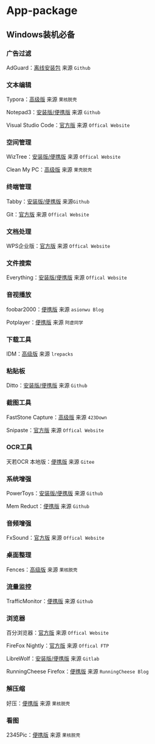 # App-package
## Windows装机必备

### 广告过滤

AdGuard：[离线安装包](https://github.com/AdguardTeam/AdguardForWindows/releases/) 来源 `Github`

### 文本编辑

Typora：[高级版](https://www.ghxi.com/typora.html) 来源 `果核脱壳`

Notepad3：[安装版/便携版](https://github.com/rizonesoft/Notepad3/releases) 来源 `Github`

Visual Studio Code：[官方版](https://code.visualstudio.com/Download) 来源 `Offical Website`

### 空间管理

WizTree：[安装版/便携版](https://diskanalyzer.com/download) 来源 `Offical Website`

Clean My PC：[高级版](https://www.ghxi.com/cleanmypc.html) 来源 `果壳脱壳`

### 终端管理

Tabby：[安装版/便携版](https://github.com/Eugeny/tabby/releases) 来源`Github`

Git：[官方版](https://git-scm.com/downloads) 来源 `Offical Website`

### 文档处理

WPS企业版：[官方版](https://ep.wps.cn/download) 来源 `Offical Website`

### 文件搜索

Everything：[安装版/便携版](https://www.voidtools.com/downloads/) 来源 `Offical Website`

### 音视播放

foobar2000：[便携版](https://www.cnblogs.com/asionwu) 来源 `asionwu Blog`

Potplayer：[便携版](https://flowus.cn/share/4dc25551-ad00-4d81-9421-b3fee98757a9) 来源 `阿虚同学`

### 下载工具

IDM：[高级版](https://lrepacks.net/repaki-programm-dlya-interneta/56-internet-download-manager-repack.html) 来源 `lrepacks`

### 粘贴板

Ditto：[安装版/便携版](https://github.com/sabrogden/Ditto/releases) 来源 `Github`

### 截图工具

FastStone Capture：[高级版](https://www.423down.com/660.html) 来源 `423Down`

Snipaste：[官方版](https://www.snipaste.com/) 来源 `Offical Website`

### OCR工具

天若OCR 本地版：[便携版](https://gitee.com/wanglifree/tianruoocr-cl) 来源 `Gitee`

### 系统增强

PowerToys：[安装版/便携版](https://github.com/microsoft/PowerToys/releases) 来源 `Github`

Mem Reduct：[便携版](https://github.com/henrypp/memreduct/releases) 来源 `Github`

### 音频增强

FxSound：[官方版](https://www.fxsound.com/) 来源 `Offical Website`

### 桌面整理

Fences：[高级版](https://www.ghxi.com/stardockfences.html) 来源 `果核脱壳`

### 流量监控

TrafficMonitor：[便携版](https://github.com/zhongyang219/TrafficMonitor/releases) 来源 `Github`

### 浏览器

百分浏览器：[官方版](https://www.centbrowser.cn/) 来源 `Offical Website`

FireFox Nightly：[官方版](https://ftp.mozilla.org/pub/firefox/nightly/) 来源 `Offical FTP`

LibreWolf：[安装版/便携版](https://gitlab.com/librewolf-community/browser/windows/-/releases) 来源 `Gitlab`

RunningCheese Firefox：[便携版](https://www.runningcheese.com/firefox) 来源 `RunningCheese Blog`

### 解压缩

好压：[便携版](https://www.ghxi.com/zaozip.html) 来源 `果核脱壳`

### 看图

2345Pic：[便携版](https://www.ghxi.com/2345pic.html) 来源 `果核脱壳`

